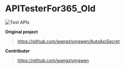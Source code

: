 # APITesterFor365_Old

![Test APIs](https://github.com/yang05051/APITesterFor365/workflows/Test%20APIs/badge.svg)

 **Original project** 
 >https://github.com/wangziyingwen/AutoApiSecret
 
 **Contributor** 
 >https://github.com/wangziyingwen
